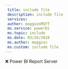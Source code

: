 ```yaml
---
 title: include file
 description: include file
 services: 
 author: maggiesMSFT
 ms.service: powerbi
 ms.topic: include
 ms.date: 03/26/2018
 ms.author: maggies
 ms.custom: include file
---
```


❌&nbsp;Power&nbsp;BI&nbsp;Report&nbsp;Server